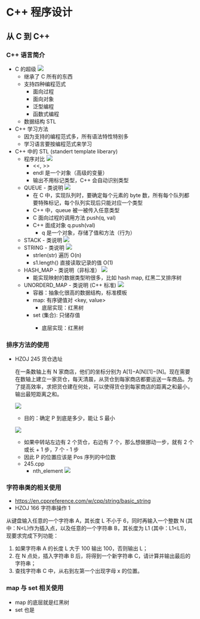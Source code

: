 # C++ 程序设计

## 从 C 到 C++

### C++ 语言简介

- C 的超级
  ![](./C01fromC2CPP/super_set.png)
  - 继承了 C 所有的东西
  - 支持四种编程范式
    - 面向过程
    - 面向对象
    - 泛型编程
    - 函数式编程
  - 数据结构 STL
- C++ 学习方法
  - 因为支持的编程范式多，所有语法特性特别多
  - 学习语言要按编程范式来学习
- C++ 中的 STL (standert template liberary)
  - 程序对比
    ![](./C01fromC2CPP/c_vs_cpp.png)
    - <<, >>
    - endl 是一个对象（高级的变量）
    - 输出不用标记类型，C++ 会自动识别类型
  - QUEUE - 类说明
    ![](./C01fromC2CPP/queue_cpp.png)
    - 在 C 中，实现队列时，要确定每个元素的 byte 数，所有每个队列都要特殊标记，每个队列实现后只能对应一个类型
    - C++ 中，queue 被一被传入任意类型
    - C 面向过程的调用方法 push(q, val)
    - C++ 面成对象 q.push(val)
      - q 是一个对象，存储了值和方法（行为）
  - STACK - 类说明
    ![](./C01fromC2CPP/stack_cpp.png)
  - STRING - 类说明
    ![](./C01fromC2CPP/string_cpp.png)
    - strlen(str) 遍历 O(n)
    - s1.length() 直接读取记录的值 O(1)
  - HASH_MAP - 类说明（非标准）
    ![](./C01fromC2CPP/hash_map_cpp.png)
    - 能实现映射的数据类型哟很多，比如 hash map, 红黑二叉排序树
  - UNORDERD_MAP - 类说明 (C++ 标准)
    ![](./C01fromC2CPP/unorderd_map_cpp.png)
    - 容器：抽象化很高的数据结构，标准模板
    - map: 有序键值对 <key, value>
      - 底层实现：红黑树
    - set (集合): 只储存值 <value>
      - 底层实现：红黑树

### 排序方法的使用

- HZOJ 245 货仓选址

  在一条数轴上有 N 家商店，他们的坐标分别为 A[1]−A[N][1]−[N]。现在需要在数轴上建立一家货仓，每天清晨，从货仓到每家商店都要运送一车商品。为了提高效率，求把货仓建在何处，可以使得货仓到每家商店的距离之和最小，输出最短距离之和。

  ![](./C01fromC2CPP/HZOJ245_1.png)

  - 目的：确定 P 到底是多少，能让 S 最小

  ![](./C01fromC2CPP/HZOJ245_2.png)

  - 如果中转站左边有 2 个货仓，右边有 7 个，那么想做挪动一步，就有 2 个或长 + 1 步，7 个 - 1 步
  - 因此 P 的位置应该是 Pos 序列的中位数
  - 245.cpp
    - nth_element
      ![](./C01fromC2CPP/quick_select_nth_element.png)

### 字符串类的相关使用

- https://en.cppreference.com/w/cpp/string/basic_string
- HZOJ 166 字符串操作 1

从键盘输入任意的一个字符串 A，其长度 L 不小于 6，同时再输入一个整数 N (其中：N<L)作为插入点，以及任意的一个字符串 B，其长度为 L1 (其中：L1<L1)，现要求完成下列功能：

1. 如果字符串 A 的长度 L 大于 100 输出 100，否则输出 L；
2. 在 N 点处，插入字符串 B 后，将得到一个新字符串 C，请计算并输出最后的字符串；
3. 查找字符串 C 中，从右到左第一个出现字母 x 的位置。

### map 与 set 相关使用

- map 的底层就是红黑树
- set 也是
